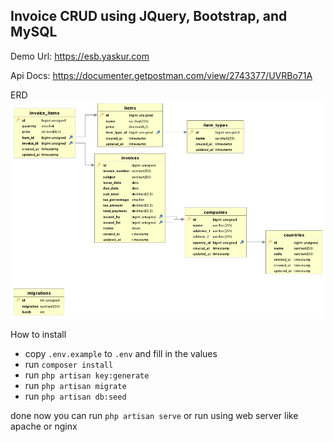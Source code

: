 ## Invoice CRUD using JQuery, Bootstrap, and MySQL

Demo Url: https://esb.yaskur.com

Api Docs: https://documenter.getpostman.com/view/2743377/UVRBo71A

ERD
![ERD](erd.jpg?raw=true)

How to install

- copy `.env.example` to `.env` and fill in the values
- run `composer install`
- run `php artisan key:generate`
- run `php artisan migrate`
- run `php artisan db:seed`

done now you can run `php artisan serve` or run using web server like apache or nginx


